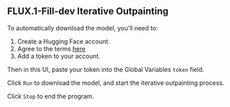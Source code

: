 ## FLUX.1-Fill-dev Iterative Outpainting

To automatically download the model, you'll need to:
1. Create a Hugging Face account.
2. Agree to the terms [here](https://huggingface.co/black-forest-labs/FLUX.1-Fill-dev)
3. Add a token to your account.

Then in this UI, paste your token into the Global Variables `token` field.

Click `Run` to download the model, and start the iterative outpainting process.

Click `Stop` to end the program.